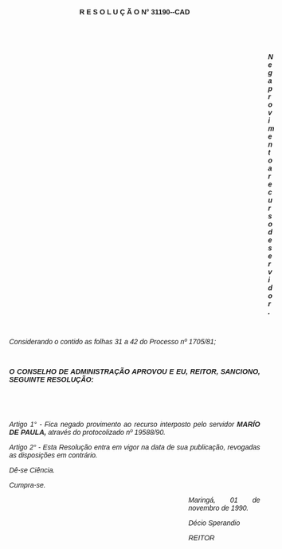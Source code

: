 <BODY>

<B><FONT FACE="Arial"><P ALIGN="CENTER">R E S O L U &Ccedil; &Atilde; O N° 31190--CAD</P>
</B><P ALIGN="JUSTIFY"></P>
<P ALIGN="JUSTIFY">&nbsp;</P>
<I><P ALIGN="JUSTIFY">&nbsp;</P><DIR>
<DIR>
<DIR>
<DIR>
<DIR>
<DIR>
<DIR>
<DIR>
<DIR>
<DIR>
<DIR>
<DIR>
<DIR>

</I><B><P ALIGN="JUSTIFY">Nega provimento a recurso de servidor. </P>
<P ALIGN="JUSTIFY"></P>
<P ALIGN="JUSTIFY">&nbsp;</P></DIR>
</DIR>
</DIR>
</DIR>
</DIR>
</DIR>
</DIR>
</DIR>
</DIR>
</DIR>
</DIR>
</DIR>
</DIR>

</B><P ALIGN="JUSTIFY">Considerando o contido as folhas 31 a 42 do Processo nº 1705/81;</P>
<P ALIGN="JUSTIFY"></P>
<P ALIGN="JUSTIFY">&nbsp;</P>
<B><P ALIGN="JUSTIFY">O CONSELHO DE ADMINISTRA&Ccedil;&Atilde;O APROVOU E EU, REITOR, SANCIONO, SEGUINTE RESOLU&Ccedil;&Atilde;O:</P>
</B><P ALIGN="JUSTIFY"></P>
<P ALIGN="JUSTIFY">&nbsp;</P>
<P ALIGN="JUSTIFY">&nbsp;</P>
<P ALIGN="JUSTIFY">Artigo 1° - Fica negado provimento ao recurso interposto pelo servidor<B> MAR&Iacute;O DE PAULA, </B>atrav&eacute;s do protocolizado nº 19588/90.</P>
<P ALIGN="JUSTIFY">Artigo 2° - Esta Resolu&ccedil;&atilde;o entra em vigor na data de sua publica&ccedil;&atilde;o, revogadas as disposi&ccedil;&otilde;es em contr&aacute;rio.</P>
<P ALIGN="JUSTIFY">D&ecirc;-se Ci&ecirc;ncia.</P>
<P ALIGN="JUSTIFY">Cumpra-se.</P><DIR>
<DIR>
<DIR>
<DIR>
<DIR>
<DIR>
<DIR>
<DIR>
<DIR>

<P ALIGN="JUSTIFY">Maring&aacute;, 01 de novembro de 1990.</P>
<P ALIGN="JUSTIFY"></P>
<P ALIGN="JUSTIFY">D&eacute;cio Sperandio</P>
<P ALIGN="JUSTIFY">REITOR</P></DIR>
</DIR>
</DIR>
</DIR>
</DIR>
</DIR>
</DIR>
</DIR>
</DIR>
</FONT></BODY>
